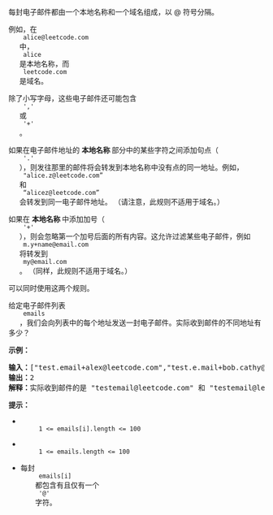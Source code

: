 <html>
 <body>
  <p>
   每封电子邮件都由一个本地名称和一个域名组成，以 @ 符号分隔。
  </p>
  <p>
   例如，在
   <code>
    alice@leetcode.com
   </code>
   中，
   <code>
    alice
   </code>
   是本地名称，而
   <code>
    leetcode.com
   </code>
   是域名。
  </p>
  <p>
   除了小写字母，这些电子邮件还可能包含
   <code>
    ','
   </code>
   或
   <code>
    '+'
   </code>
   。
  </p>
  <p>
   如果在电子邮件地址的
   <strong>
    本地名称
   </strong>
   部分中的某些字符之间添加句点（
   <code>
    '.'
   </code>
   ），则发往那里的邮件将会转发到本地名称中没有点的同一地址。例如，
   <code>
    "alice.z@leetcode.com”
   </code>
   和
   <code>
    “alicez@leetcode.com”
   </code>
   会转发到同一电子邮件地址。 （请注意，此规则不适用于域名。）
  </p>
  <p>
   如果在
   <strong>
    本地名称
   </strong>
   中添加加号（
   <code>
    '+'
   </code>
   ），则会忽略第一个加号后面的所有内容。这允许过滤某些电子邮件，例如
   <code>
    m.y+name@email.com
   </code>
   将转发到
   <code>
    my@email.com
   </code>
   。 （同样，此规则不适用于域名。）
  </p>
  <p>
   可以同时使用这两个规则。
  </p>
  <p>
   给定电子邮件列表
   <code>
    emails
   </code>
   ，我们会向列表中的每个地址发送一封电子邮件。实际收到邮件的不同地址有多少？
  </p>
  <p>
  </p>
  <p>
   <strong>
    示例：
   </strong>
  </p>
  <pre><strong>输入：</strong>["test.email+alex@leetcode.com","test.e.mail+bob.cathy@leetcode.com","testemail+david@lee.tcode.com"]
<strong>输出：</strong>2
<strong>解释：</strong>实际收到邮件的是 "testemail@leetcode.com" 和 "testemail@lee.tcode.com"。
</pre>
  <p>
  </p>
  <p>
   <strong>
    提示：
   </strong>
  </p>
  <ul>
   <li>
    <code>
     1 &lt;= emails[i].length &lt;= 100
    </code>
   </li>
   <li>
    <code>
     1 &lt;= emails.length &lt;= 100
    </code>
   </li>
   <li>
    每封
    <code>
     emails[i]
    </code>
    都包含有且仅有一个
    <code>
     '@'
    </code>
    字符。
   </li>
  </ul>
 </body>
</html>